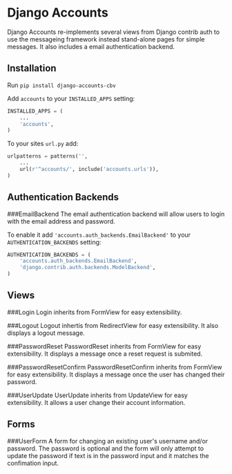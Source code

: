Django Accounts
===============

Django Accounts re-implements several views from Django contrib auth to use the messageing framework instead stand-alone pages for simple messages. It also includes a email authentication backend.

Installation
------------

Run `pip install django-accounts-cbv`

Add `accounts` to your `INSTALLED_APPS` setting:

```python
INSTALLED_APPS = (
    ...
    'accounts',
)
```

To your sites `url.py` add:

```python
urlpatterns = patterns('',
    ...
    url(r'^accounts/', include('accounts.urls')),
)
```

Authentication Backends
----------------------------

###EmailBackend
The email authentication backend will allow users to login with the email address and password.

To enable it add `'accounts.auth_backends.EmailBackend'` to your `AUTHENTICATION_BACKENDS` setting:

```python
AUTHENTICATION_BACKENDS = (
    'accounts.auth_backends.EmailBackend',
    'django.contrib.auth.backends.ModelBackend',
)
```

Views
-----

###Login
Login inherits from FormView for easy extensibility.

###Logout
Logout inhertis from RedirectView for easy extensibility. It also displays a logout message.

###PasswordReset
PasswordReset inherits from FormView for easy extensibility. It displays a message once a reset request is submited.

###PasswordResetConfirm
PasswordResetConfirm inherits from FormView for easy extensibility. It displays a message once the user has changed their password.

###UserUpdate
UserUpdate inherits from UpdateView for easy extensibility. It allows a user change their account information.

Forms
-----

###UserForm
A form for changing an existing user's username and/or password. The password is optional and the form will only attempt to update the password if text is in the password input and it matches the confimation input.
